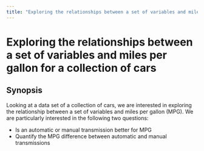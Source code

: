 ```yaml
---
title: "Exploring the relationships between a set of variables and miles per gallon for a collection of cars"
---
```


# Exploring the relationships between a set of variables and miles per gallon for a collection of cars

## Synopsis

Looking at a data set of a collection of cars, we are interested in exploring the relationship between a set of variables and miles per gallon (MPG). We are particularly interested in the following two questions:

* Is an automatic or manual transmission better for MPG
* Quantify the MPG difference between automatic and manual transmissions

